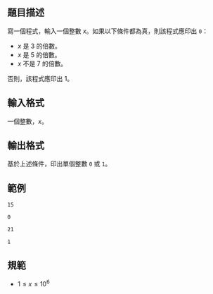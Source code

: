 ## 題目描述
寫一個程式，輸入一個整數 $x$。如果以下條件都為真，則該程式應印出 `0`：
- $x$ 是 3 的倍數。
- $x$ 是 5 的倍數。
- $x$ 不是 7 的倍數。

否則，該程式應印出 1。

## 輸入格式
一個整數，$x$。

## 輸出格式
基於上述條件，印出單個整數 `0` 或 `1`。

## 範例

```input1
15
```

```output1
0
```

```input2
21
```

```output2
1
```

## 規範
- $1 \leq x \leq 10^{6}$
